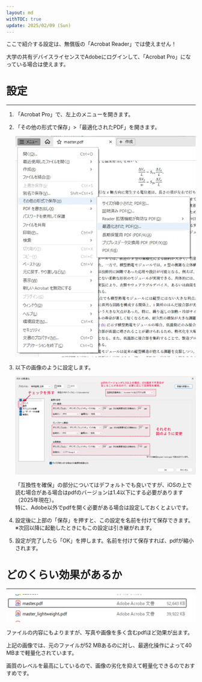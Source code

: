 ```yaml
---
layout: md
withTOC: true
update: 2025/02/09 (Sun)
---
```


<aside class="bulb">
  <div>
  ここで紹介する設定は、無償版の「Acrobat Reader」では使えません！

  大学の共有デバイスライセンスでAdobeにログインして、「Acrobat Pro」になっている場合は使えます。
  </div>
</aside>

# 設定

---

1. 「Acrobat Pro」で、左上のメニューを開きます。
2. 「その他の形式で保存」>「最適化されたPDF」を開きます。    

    ![「その他の形式で保存」>「最適化されたPDF」](image1.png  "max-width=700px 「「その他の形式で保存」>「最適化されたPDF」")
3. 以下の画像のように設定します。

    ![最適化の設定](image2.png  "max-width=700px 最適化の設定")
    
    「互換性を確保」の部分についてはデフォルトでも良いですが、iOSの上で読む場合がある場合はpdfのバージョンは1.4以下にする必要があります（2025年現在）。    
    特に、Adobe以外でpdfを開く必要がある場合は設定しておくとよいです。

4. 設定後に上部の「保存」を押すと、この設定を名前を付けて保存できます。<br>
   ※次回以降に起動したときにもこの設定は引き継がれます。
5. 設定が完了したら「OK」を押します。名前を付けて保存すれば、pdfが縮小されます。

# どのくらい効果があるか

---

![軽量化前と後の比較](image3.png  "max-width=700px 軽量化前と後の比較")

ファイルの内容にもよりますが、写真や画像を多く含むpdfほど効果が出ます。

上記の画像では、元のファイルが52 MBあるのに対し、最適化操作によって40 MBまで軽量化されています。

画質のレベルを最高にしているので、画像の劣化を抑えて軽量化できるのでおすすめです。